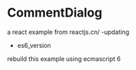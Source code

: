 # CommentDialog

a react example from reactjs.cn/ -updating

* es6_version

rebuild this example using ecmascript 6